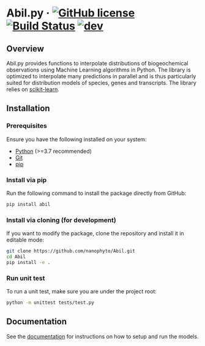 

# Abil.py &middot; [![GitHub license](https://img.shields.io/badge/license-MIT-blue.svg)](https://github.com/nanophyto/Abil/LICENSE) [![Build Status](https://github.com/nanophyto/Abil/actions/workflows/ci.yml/badge.svg?branch=main)](https://github.com/nanophyto/Abil/actions/workflows/ci.yml?query=branch%3Amain) [![dev](https://img.shields.io/badge/docs-Dev_Docs-blue)](https://nanophyto.github.io/Abil/)

## Overview

Abil.py provides functions to interpolate distributions of biogeochemical observations using Machine Learning algorithms in Python. The library is optimized to interpolate many predictions in parallel and is thus particularly suited for distribution models of species, genes and transcripts. The library relies on [scikit-learn](https://scikit-learn.org/).

## Installation

### Prerequisites
Ensure you have the following installed on your system:
- [Python](https://www.python.org/downloads/) (>=3.7 recommended)
- [Git](https://git-scm.com/downloads)
- [pip](https://pip.pypa.io/en/stable/installation/)

### Install via pip
Run the following command to install the package directly from GitHub:
```sh
pip install abil
```

### Install via cloning (for development)
If you want to modify the package, clone the repository and install it in editable mode:
```sh
git clone https://github.com/nanophyto/Abil.git
cd Abil
pip install -e .
```

### Run unit test
To run a unit test, make sure you are under the project root:
```sh
python -m unittest tests/test.py
```


## Documentation

See the [documentation](https://nanophyto.github.io/Abil/) for instructions on how to setup and run the models.
